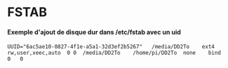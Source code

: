 # FSTAB

#### Exemple d'ajout de disque dur dans /etc/fstab avec un uid
``UUID="6ac5ae10-0827-4f1e-a5a1-32d3ef2b5267"	/media/DD2To	ext4 rw,user,xeec,auto	0 0 
/media/DD2To	/home/pi/DD2To	none	bind	0	0``
